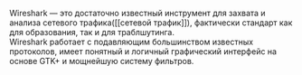 Wireshark — это достаточно известный инструмент для захвата и анализа сетевого трафика([[сетевой трафик]]), фактически стандарт как для образования, так и для траблшутинга.  
Wireshark работает с подавляющим большинством известных протоколов, имеет понятный и логичный графический интерфейс на основе GTK+ и мощнейшую систему фильтров.